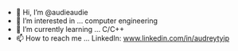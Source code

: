 - 👋 Hi, I’m @audieaudie
- 👀 I’m interested in ... computer engineering
- 🌱 I’m currently learning ... C/C++
- 📫 How to reach me ... LinkedIn: www.linkedin.com/in/audreytyip

<!---
audieaudie/audieaudie is a ✨ special ✨ repository because its `README.md` (this file) appears on your GitHub profile.
You can click the Preview link to take a look at your changes.
--->
